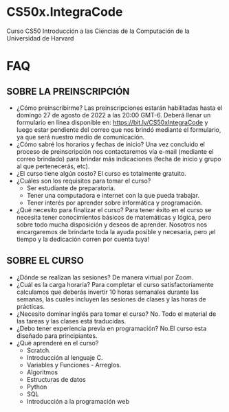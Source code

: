 # CS50x.IntegraCode
Curso CS50 Introducción a las Ciencias de la Computación de la Universidad de Harvard

# FAQ
## SOBRE LA PREINSCRIPCIÓN
- ¿Cómo preinscribirme?
Las preinscripciones estarán habilitadas hasta el domingo 27 de agosto de 2022 a las 20:00 GMT-6. Deberá llenar un formulario en línea disponible en: https://bit.ly/CS50xIntegraCode y luego estar pendiente del correo que nos brindó mediante el formulario, ya que será nuestro medio de comunicación.
- ¿Cómo sabré los horarios y fechas de inicio?
Una vez concluido el proceso de preinscripción nos contactaremos vía e-mail (mediante el correo brindado) para brindar más indicaciones (fecha de inicio y grupo al que pertenecerás, etc).
- ¿El curso tiene algún costo?
El curso es totalmente gratuito.
- ¿Cuáles son los requisitos para tomar el curso?
  - Ser estudiante de preparatoria.
  - Tener una computadora e internet con la que pueda trabajar.
  - Tener interés por aprender sobre informática y programación.
- ¿Qué necesito para finalizar el curso?
Para tener éxito en el curso se necesita tener conocimientos básicos de matemáticas y lógica, pero sobre todo mucha disposición y deseos de aprender. Nosotros nos encargaremos de brindarte toda la ayuda posible y necesaria, pero ¡el tiempo y la dedicación corren por cuenta tuya!
## SOBRE EL CURSO
- ¿Dónde se realizan las sesiones?
De manera virtual por Zoom.
- ¿Cuál es la carga horaria?
Para completar el curso satisfactoriamente calculamos que deberás invertir 10 horas semanales durante las semanas, las cuales incluyen las sesiones de clases y las horas de prácticas.
- ¿Necesito dominar inglés para tomar el curso?
No. Todo el material de las tareas y las clases está traducidas.
- ¿Debo tener experiencia previa en programación?
No.El curso esta diseñado para principiantes.
- ¿Qué aprenderé en el curso?
  - Scratch.
  - Introducción al lenguaje C.
  - Variables y Funciones - Arreglos.
  - Algoritmos
  - Estructuras de datos
  - Python
  - SQL
  - Introducción a la programación web


